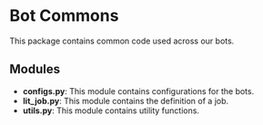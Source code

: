 # Bot Commons

This package contains common code used across our bots.

## Modules

- **configs.py**: This module contains configurations for the bots.
- **lit_job.py**: This module contains the definition of a job.
- **utils.py**: This module contains utility functions.
